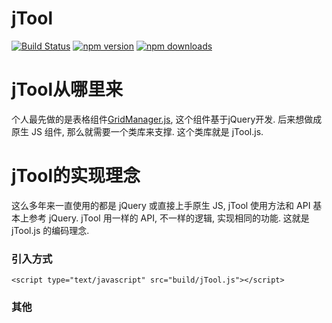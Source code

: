 # jTool

[![Build Status](https://img.shields.io/travis/hjzheng/jTool.svg?style=flat-square)](https://travis-ci.org/baukh789/jTool)
[![npm version](https://img.shields.io/npm/v/jTool.svg?style=flat-square)](https://www.npmjs.com/package/jTool)
[![npm downloads](https://img.shields.io/npm/dt/jTool.svg?style=flat-square)](https://www.npmjs.com/package/jTool)


# jTool从哪里来
个人最先做的是表格组件[GridManager.js](http://www.lovejavascript.com/plugIn/GridManager/demo2.html), 这个组件基于jQuery开发.
后来想做成原生 JS 组件, 那么就需要一个类库来支撑. 这个类库就是 jTool.js.

# jTool的实现理念
这么多年来一直使用的都是 jQuery 或直接上手原生 JS, jTool 使用方法和 API 基本上参考 jQuery.
jTool 用一样的 API, 不一样的逻辑, 实现相同的功能. 这就是 jTool.js 的编码理念.

### 引入方式
```
<script type="text/javascript" src="build/jTool.js"></script>
```
### 其他
